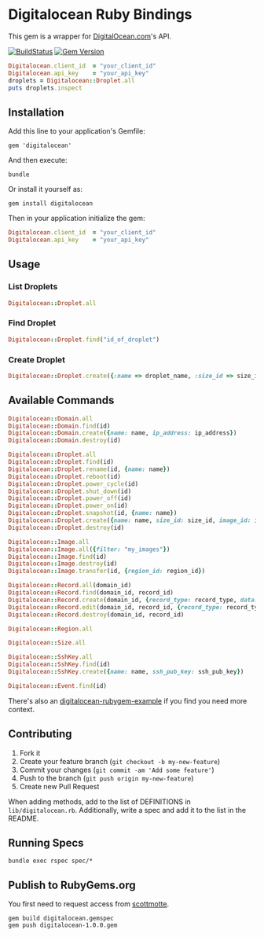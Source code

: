 # Digitalocean Ruby Bindings

This gem is a wrapper for [DigitalOcean.com](https://www.digitalocean.com)'s API.

[![BuildStatus](https://travis-ci.org/scottmotte/digitalocean.png?branch=master)](https://travis-ci.org/scottmotte/digitalocean)
[![Gem Version](https://badge.fury.io/rb/digitalocean.png)](http://badge.fury.io/rb/digitalocean)

```ruby
Digitalocean.client_id  = "your_client_id"
Digitalocean.api_key    = "your_api_key"
droplets = Digitalocean::Droplet.all
puts droplets.inspect
```

## Installation

Add this line to your application's Gemfile:

```
gem 'digitalocean'
```

And then execute:

```
bundle
```

Or install it yourself as:

```
gem install digitalocean
```

Then in your application initialize the gem:

```ruby
Digitalocean.client_id  = "your_client_id"
Digitalocean.api_key    = "your_api_key"
```

## Usage

### List Droplets

```ruby
Digitalocean::Droplet.all
```

### Find Droplet

```ruby
Digitalocean::Droplet.find("id_of_droplet")
```

### Create Droplet

```ruby
Digitalocean::Droplet.create({:name => droplet_name, :size_id => size_id, :image_id => image_id, :region_id => region_id)
```
## Available Commands

```ruby
Digitalocean::Domain.all
Digitalocean::Domain.find(id)
Digitalocean::Domain.create({name: name, ip_address: ip_address})
Digitalocean::Domain.destroy(id)

Digitalocean::Droplet.all
Digitalocean::Droplet.find(id)
Digitalocean::Droplet.rename(id, {name: name})
Digitalocean::Droplet.reboot(id)
Digitalocean::Droplet.power_cycle(id)
Digitalocean::Droplet.shut_down(id)
Digitalocean::Droplet.power_off(id)
Digitalocean::Droplet.power_on(id)
Digitalocean::Droplet.snapshot(id, {name: name})
Digitalocean::Droplet.create({name: name, size_id: size_id, image_id: image_id, region_id: region_id, ssh_key_ids: ssh_key_ids})
Digitalocean::Droplet.destroy(id)

Digitalocean::Image.all
Digitalocean::Image.all({filter: "my_images"})
Digitalocean::Image.find(id)
Digitalocean::Image.destroy(id)
Digitalocean::Image.transfer(id, {region_id: region_id})

Digitalocean::Record.all(domain_id)
Digitalocean::Record.find(domain_id, record_id)
Digitalocean::Record.create(domain_id, {record_type: record_type, data: data})
Digitalocean::Record.edit(domain_id, record_id, {record_type: record_type, data: data})
Digitalocean::Record.destroy(domain_id, record_id)

Digitalocean::Region.all

Digitalocean::Size.all

Digitalocean::SshKey.all
Digitalocean::SshKey.find(id)
Digitalocean::SshKey.create({name: name, ssh_pub_key: ssh_pub_key})

Digitalocean::Event.find(id)
```

There's also an [digitalocean-rubygem-example](https://github.com/scottmotte/digitalocean-rubygem-example) if you find you need more context.

## Contributing

1. Fork it
2. Create your feature branch (`git checkout -b my-new-feature`)
5. Commit your changes (`git commit -am 'Add some feature'`)
6. Push to the branch (`git push origin my-new-feature`)
7. Create new Pull Request

When adding methods, add to the list of DEFINITIONS in `lib/digitalocean.rb`. Additionally, write a spec and add it to the list in the README.

## Running Specs

```
bundle exec rspec spec/*
```

## Publish to RubyGems.org

You first need to request access from [scottmotte](http://github.com/scottmotte).

```
gem build digitalocean.gemspec
gem push digitalocean-1.0.0.gem
```
